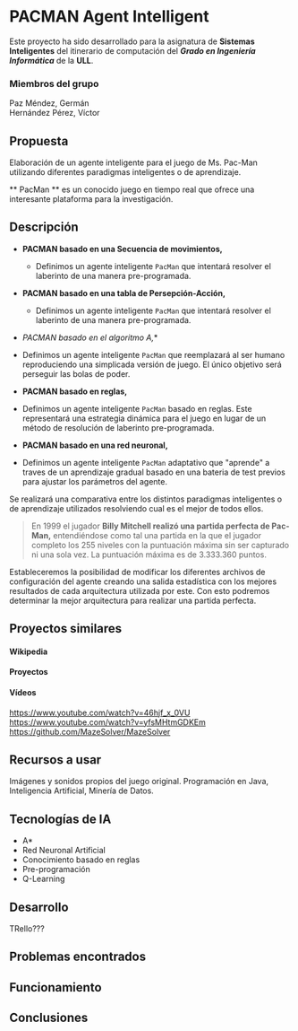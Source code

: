 # PACMAN Agent Intelligent

Este proyecto ha sido desarrollado para la asignatura de **Sistemas Inteligentes** del itinerario de computación del **_Grado en Ingeniería Informática_** de la **ULL**.

### Miembros del grupo
Paz Méndez, Germán  
Hernández Pérez, Víctor

## Propuesta
Elaboración de un agente inteligente para el juego de Ms. Pac-Man utilizando diferentes paradigmas inteligentes o de aprendizaje.

>   
** PacMan ** es un conocido juego en tiempo real que ofrece una interesante plataforma para la investigación.   

## Descripción

+ **PACMAN basado en una Secuencia de movimientos,**
  * Definimos un agente inteligente `PacMan` que intentará resolver el laberinto de una manera pre-programada.

+ **PACMAN basado en una tabla de Persepción-Acción,**
  * Definimos un agente inteligente `PacMan` que intentará resolver el laberinto de una manera pre-programada.

+ **PACMAN basado en el algoritmo A*,**
 * Definimos un agente inteligente `PacMan` que reemplazará al ser humano reproduciendo una simplicada versión de juego. El único objetivo será perseguir las bolas de poder.


+ **PACMAN basado en reglas,**
 * Definimos un agente inteligente `PacMan` basado en reglas. Este representará una estrategia dinámica para el juego en lugar de un método de resolución de laberinto pre-programada.


+ **PACMAN basado en una red neuronal,**
 * Definimos un agente inteligente `PacMan` adaptativo que "aprende" a traves de un aprendizaje gradual basado en una bateria de test previos para ajustar los parámetros del agente.


Se realizará una comparativa entre los distintos paradigmas inteligentes o de aprendizaje utilizados resolviendo cual es el mejor de todos ellos.


> En 1999 el jugador **Billy Mitchell realizó una partida perfecta de Pac-Man,** entendiéndose como tal una partida en la que el jugador completo los 255 niveles con la puntuación máxima sin ser capturado ni una sola vez. La puntuación máxima es de 3.333.360 puntos.

Estableceremos la posibilidad de modificar los diferentes archivos de configuración del agente creando una salida estadística con los mejores resultados de cada arquitectura utilizada por este. Con esto podremos determinar la mejor arquitectura para realizar una partida perfecta.


## Proyectos similares
#### Wikipedia
#### Proyectos
#### Vídeos
https://www.youtube.com/watch?v=46hjf_x_0VU  
https://www.youtube.com/watch?v=yfsMHtmGDKEm
https://github.com/MazeSolver/MazeSolver

## Recursos a usar
Imágenes y sonidos propios del juego original.
Programación en Java, Inteligencia Artificial, Minería de Datos.

## Tecnologías de IA
* A*
* Red Neuronal Artificial
* Conocimiento basado en reglas
* Pre-programación
* Q-Learning

## Desarrollo
TRello???

## Problemas encontrados
## Funcionamiento
## Conclusiones

